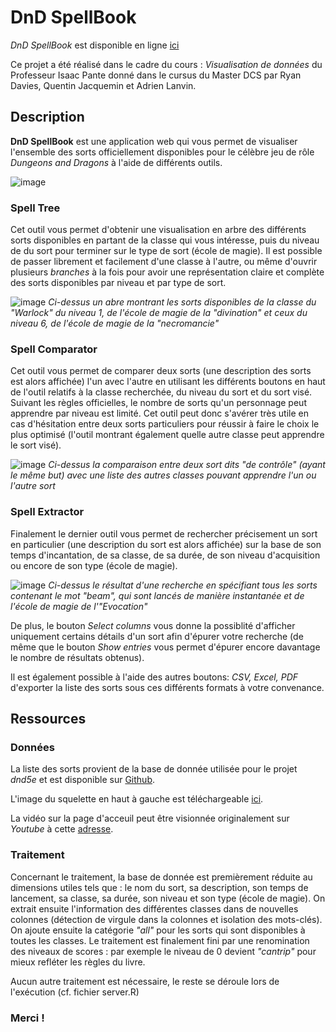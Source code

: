 # DnD SpellBook

*DnD SpellBook* est disponible en ligne [ici](https://wiwerod.shinyapps.io/DnDSpellbook/)

Ce projet a été réalisé dans le cadre du cours : *Visualisation de données* du Professeur Isaac Pante donné dans le cursus du Master DCS par Ryan Davies, Quentin Jacquemin et Adrien Lanvin. 


## Description 

**DnD SpellBook** est une application web qui vous permet de visualiser l'ensemble des sorts officiellement disponibles pour le célèbre jeu de rôle *Dungeons and Dragons* à l'aide de différents outils.

![image](https://user-images.githubusercontent.com/82593320/121702389-1fc6d780-cad2-11eb-957a-22427c424066.png)

### Spell Tree

Cet outil vous permet d'obtenir une visualisation en arbre des différents sorts disponibles en partant de la classe qui vous intéresse, puis du niveau de du sort pour terminer sur le type de sort (école de magie). Il est possible de passer librement et facilement d'une classe à l'autre, ou même d'ouvrir plusieurs *branches* à la fois pour avoir une représentation claire et complète des sorts disponibles par niveau et par type de sort. 

![image](https://user-images.githubusercontent.com/82309920/123537863-03fa3d00-d732-11eb-8e8e-160596a2d0ec.png)
*Ci-dessus un abre montrant les sorts disponibles de la classe du "Warlock" du niveau 1, de l'école de magie de la "divination" et ceux du niveau 6, de l'école de magie de la "necromancie"*

### Spell Comparator 

Cet outil vous permet de comparer deux sorts (une description des sorts est alors affichée) l'un avec l'autre en utilisant les différents boutons en haut de l'outil relatifs à la classe recherchée, du niveau du sort et du sort visé. Suivant les règles officielles, le nombre de sorts qu'un personnage peut apprendre par niveau est limité. Cet outil peut donc s'avérer très utile en cas d'hésitation entre deux sorts particuliers pour réussir à faire le choix le plus optimisé (l'outil montrant également quelle autre classe peut apprendre le sort visé).

![image](https://user-images.githubusercontent.com/82593320/121791208-aa4d2b00-cbe7-11eb-854a-d4c17cd4beb3.png)
*Ci-dessus la comparaison entre deux sort dits "de contrôle" (ayant le même but) avec une liste des autres classes pouvant apprendre l'un ou l'autre sort*

### Spell Extractor 

Finalement le dernier outil vous permet de rechercher précisement un sort en particulier (une description du sort est alors affichée) sur la base de son temps d'incantation, de sa classe, de sa durée, de son niveau d'acquisition ou encore de son type (école de magie). 

![image](https://user-images.githubusercontent.com/82593320/121752473-794df700-cb10-11eb-8c5c-09e47124402c.png)
*Ci-dessus le résultat d'une recherche en spécifiant tous les sorts contenant le mot "beam", qui sont lancés de manière instantanée et de l'école de magie de l'"Evocation"*

De plus, le bouton *Select columns* vous donne la possiblité d'afficher uniquement certains détails d'un sort afin d'épurer votre recherche (de même que le bouton *Show entries* vous permet d'épurer encore davantage le nombre de résultats obtenus).

Il est également possible à l'aide des autres boutons: *CSV, Excel, PDF* d'exporter la liste des sorts sous ces différents formats à votre convenance. 

## Ressources 

### Données

La liste des sorts provient de la base de donnée utilisée pour le projet *dnd5e* et est disponible sur [Github](https://github.com/dndManager/dnd5e).

L'image du squelette en haut à gauche est téléchargeable [ici](https://openclipart.org/download/224584/FightingSkeleton.svg).

La vidéo sur la page d'acceuil peut être visionnée originalement sur *Youtube* à cette [adresse](https://www.youtube.com/watch?v=ANdG2DGm0CQ).

### Traitement

Concernant le traitement, la base de donnée est premièrement réduite au dimensions utiles tels que : le nom du sort, sa description, son temps de lancement, sa classe, sa durée, son niveau et son type (école de magie). On extrait ensuite l'information des différentes classes dans de nouvelles colonnes (détection de virgule dans la colonnes et isolation des mots-clés). On ajoute ensuite la catégorie *"all"* pour les sorts qui sont disponibles à toutes les classes. Le traitement est finalement fini par une renomination des niveaux de scores : par exemple le niveau de 0 devient *"cantrip"* pour mieux refléter les règles du livre.

Aucun autre traitement est nécessaire, le reste se déroule lors de l'exécution (cf. fichier server.R)

### Merci !
